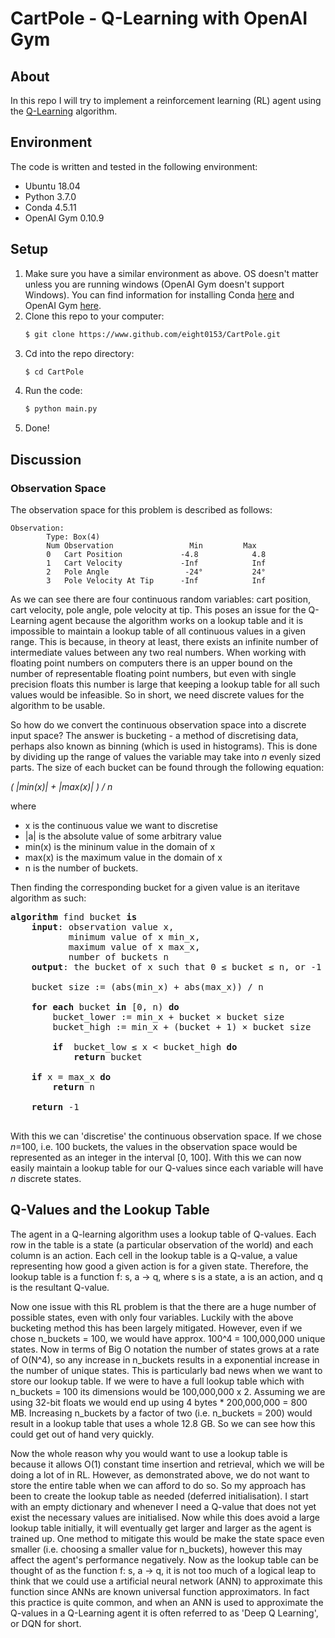 # CartPole - Q-Learning with OpenAI Gym
## About
In this repo I will try to implement a reinforcement learning (RL) agent using the [Q-Learning](https://en.wikipedia.org/wiki/Q-learning)  algorithm. 

## Environment
The code is written and tested in the following environment:
- Ubuntu 18.04
- Python 3.7.0 
- Conda 4.5.11
- OpenAI Gym 0.10.9

## Setup
1. Make sure you have a similar environment as above. OS doesn't matter unless you are running windows (OpenAI Gym doesn't support Windows). You can find information for installing Conda [here](https://conda.io/docs/user-guide/install/index.html) and OpenAI Gym [here](https://gym.openai.com/).
2. Clone this repo to your computer:
   ```bash
   $ git clone https://www.github.com/eight0153/CartPole.git
   ```
3. Cd into the repo directory:
    ```bash
    $ cd CartPole
    ```
4. Run the code:
    ```bash
    $ python main.py
    ```
5. Done!

## Discussion
### Observation Space
The observation space for this problem is described as follows:
```
Observation: 
        Type: Box(4)
        Num	Observation                 Min         Max
        0	Cart Position             -4.8            4.8
        1	Cart Velocity             -Inf            Inf
        2	Pole Angle                 -24°           24°
        3	Pole Velocity At Tip      -Inf            Inf
```

As we can see there are four continuous random variables: cart position, cart velocity, pole angle, pole velocity at tip. This poses an issue for the Q-Learning agent because the algorithm works on a lookup table and it is impossible to maintain a lookup table of all continuous values in a given range. This is because, in theory at least, there exists an infinite number of intermediate values between any two real numbers. When working with floating point numbers on computers there is an upper bound on the number of representable floating point numbers, but even with single precision floats this number is large that keeping a lookup table for all such values would be infeasible. So in short, we need discrete values for the algorithm to be usable.

So how do we convert the continuous observation space into a discrete input space? The answer is bucketing - a method of discretising data, perhaps also known as binning (which is used in histograms). This is done by dividing up the range of values the variable may take into _n_ evenly sized parts. The size of each bucket can be found through the following equation: 

_( |min(x)| + |max(x)| ) / n_ 

where 
- x is the continuous value we want to discretise
- |a| is the absolute value of some arbitrary value
- min(x) is the mininum value in the domain of x
- max(x) is the maximum value in the domain of x
- n is the number of buckets.

Then finding the corresponding bucket for a given value is an iteritave algorithm as such:
<pre>
<b>algorithm</b> find bucket <b>is</b>
    <b>input</b>: observation value x, 
           minimum value of x min_x, 
           maximum value of x max_x, 
           number of buckets n
    <b>output</b>: the bucket of x such that 0 ≤ bucket ≤ n, or -1 if for some reason the bucket was not found (e.g. x was outside the interval [x_min, x_max]])

    bucket size := (abs(min_x) + abs(max_x)) / n

    <b>for each</b> bucket <b>in</b> [0, n) <b>do</b>
        bucket_lower := min_x + bucket × bucket size
        bucket_high := min_x + (bucket + 1) × bucket size

        <b>if</b>  bucket_low ≤ x < bucket_high <b>do</b>
            <b>return</b> bucket

    <b>if</b> x = max_x <b>do</b>
        <b>return</b> n

    <b>return</b> -1
 </pre>

 With this we can 'discretise' the continuous observation space. If we chose _n_=100, i.e. 100 buckets, the values in the observation space would be represented as an integer in the interval [0, 100]. With this we can now easily maintain a lookup table for our Q-values since each variable will have _n_ discrete states.
 
 ## Q-Values and the Lookup Table
 The agent in a Q-learning algorithm uses a lookup table of Q-values. Each row in the table is a state (a particular observation of the world) and each column is an action. Each cell in the lookup table is a Q-value, a value representing how good a given action is for a given state. Therefore, the lookup table is a function f: s, a → q, where s is a state, a is an action, and q is the resultant Q-value.

 Now one issue with this RL problem is that the there are a huge number of possible states, even with only four variables. Luckily with the above bucketing method this has been largely mitigated. However, even if we chose n_buckets = 100, we would have approx. 100^4 = 100,000,000 unique states. Now in terms of Big O notation the number of states grows at a rate of O(N^4), so any increase in n_buckets results in a exponential increase in the number of unique states. This is particularly bad news when we want to store our lookup table. If we were to have a full lookup table which with n_buckets = 100 its dimensions would be 100,000,000 x 2. Assuming we are using 32-bit floats we would end up using 4 bytes * 200,000,000 = 800 MB. Increasing n_buckets by a factor of two (i.e. n_buckets = 200) would result in a lookup table that uses a whole 12.8 GB. So we can see how this could get out of hand very quickly.

 Now the whole reason why you would want to use a lookup table is because it allows O(1) constant time insertion and retrieval, which we will be doing a lot of in RL. However, as demonstrated above, we do not want to store the entire table when we can afford to do so. So my approach has been to create the lookup table as needed (deferred initialisation). I start with an empty dictionary and whenever I need a Q-value that does not yet exist the necessary values are initialised. Now while this does avoid a large lookup table initially, it will eventually get larger and larger as the agent is trained up. One method to mitigate this would be make the state space even smaller (i.e. choosing a smaller value for n_buckets), however this may affect the agent's performance negatively. Now as the lookup table can be thought of as the function f: s, a → q, it is not too much of a logical leap to think that we could use a artificial neural network (ANN) to approximate this function since ANNs are known universal function approximators. In fact this practice is quite common, and when an ANN is used to approximate the Q-values in a Q-Learning agent it is often referred to as 'Deep Q Learning', or DQN for short.  